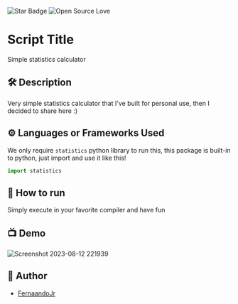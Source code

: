 <!--Please do not remove this part-->
![Star Badge](https://img.shields.io/static/v1?label=%F0%9F%8C%9F&message=If%20Useful&style=style=flat&color=BC4E99)
![Open Source Love](https://badges.frapsoft.com/os/v1/open-source.svg?v=103)

# Script Title

Simple statistics calculator

## 🛠️ Description
<!--Remove the below lines and add yours -->
Very simple statistics calculator that I've built for personal use, then I decided to share here :)

## ⚙️ Languages or Frameworks Used
<!--Remove the below lines and add yours -->
We only require ``statistics`` python library to run this, this package is built-in to python, just import and use it like this!
```py
import statistics
```

## 🌟 How to run
<!--Remove the below lines and add yours -->
Simply execute in your favorite compiler and have fun

## 📺 Demo
![Screenshot 2023-08-12 221939](https://github.com/FernaandoJr/python-mini-project/assets/90939363/8a5abe9b-3775-43fa-87cf-8632068fe5b4)

## 🤖 Author
<!--Remove the below lines and add yours -->
* [FernaandoJr](https://github.com/FernaandoJr)

